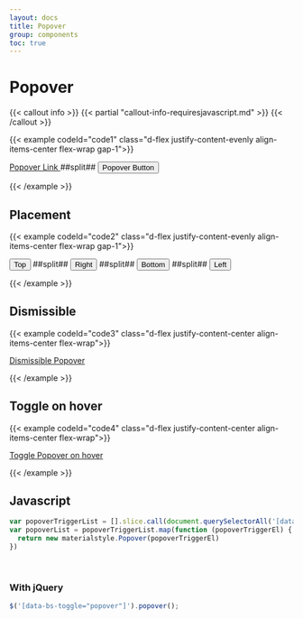 ```yaml
---
layout: docs
title: Popover
group: components
toc: true
---
```


# Popover

{{< callout info >}}
{{< partial "callout-info-requiresjavascript.md" >}}
{{< /callout >}}

{{< example codeId="code1" class="d-flex justify-content-evenly align-items-center flex-wrap gap-1">}}

<a href="#" data-bs-toggle="popover" title="Popover Header"
   data-bs-content="Some content inside the Popover">
  Popover Link
</a>
##split##
<button type="button" class="btn btn-purple" data-bs-toggle="popover"
        title="Popover Header" data-bs-content="Some content inside the Popover">
  Popover Button
</button>

{{< /example >}}

## Placement
{{< example codeId="code2" class="d-flex justify-content-evenly align-items-center flex-wrap gap-1">}}

<button type="button" class="btn btn-purple m-2" data-bs-toggle="popover"
        data-bs-placement="top" title="Popover Header"
        data-bs-content="Some content inside the Popover">
  Top
</button>
##split##
<button type="button" class="btn btn-purple m-2" data-bs-toggle="popover"
        data-bs-placement="right" title="Popover Header"
        data-bs-content="Some content inside the Popover">
  Right
</button>
##split##
<button type="button" class="btn btn-purple m-2" data-bs-toggle="popover"
        data-bs-placement="bottom" title="Popover Header"
        data-bs-content="Some content inside the Popover">
  Bottom
</button>
##split##
<button type="button" class="btn btn-purple m-2" data-bs-toggle="popover"
        data-bs-placement="left" title="Popover Header"
        data-bs-content="Some content inside the Popover">
  Left
</button>

{{< /example >}}

## Dismissible
{{< example codeId="code3" class="d-flex justify-content-center align-items-center flex-wrap">}}

<a href="#" data-bs-toggle="popover" data-bs-trigger="focus" title="Dismissible Popover"
   data-bs-content="Click anywhere in the document to close this Popover">
  Dismissible Popover
</a>

{{< /example >}}

## Toggle on hover
{{< example codeId="code4" class="d-flex justify-content-center align-items-center flex-wrap">}}

<a href="#" data-bs-toggle="popover" data-bs-trigger="hover" title="Popover on Hover"
   data-bs-content="Move away from the link to hide this Popover">
  Toggle Popover on hover
</a>

{{< /example >}}

## Javascript
```javascript
var popoverTriggerList = [].slice.call(document.querySelectorAll('[data-bs-toggle="popover"]'))
var popoverList = popoverTriggerList.map(function (popoverTriggerEl) {
  return new materialstyle.Popover(popoverTriggerEl)
})
```

<br>

### With jQuery
```javascript
$('[data-bs-toggle="popover"]').popover();
```
